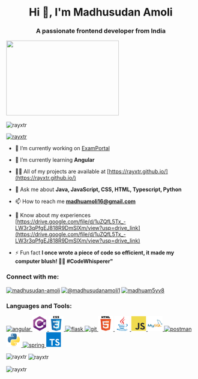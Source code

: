 <h1 align="center">Hi 👋, I'm Madhusudan Amoli</h1>
<h3 align="center">A passionate frontend developer from India</h3>
<img src ="https://user-images.githubusercontent.com/74038190/225813708-98b745f2-7d22-48cf-9150-083f1b00d6c9.gif" width="300" height="200"/>

<p align="left"> <img src="https://komarev.com/ghpvc/?username=rayxtr&label=Profile%20views&color=0e75b6&style=flat" alt="rayxtr" /> </p>

<p align="left"> <a href="https://github.com/ryo-ma/github-profile-trophy"><img src="https://github-profile-trophy.vercel.app/?username=rayxtr" alt="rayxtr" /></a> </p>

- 🔭 I’m currently working on [ExamPortal](https://github.com/rayxtr/examPortal)

- 🌱 I’m currently learning **Angular**

- 👨‍💻 All of my projects are available at [https://rayxtr.github.io/](https://rayxtr.github.io/)

- 💬 Ask me about **Java, JavaScript, CSS, HTML, Typescript, Python**

- 📫 How to reach me **madhuamoli16@gmail.com**

- 📄 Know about my experiences [https://drive.google.com/file/d/1uZQfL5Tx_-LW3r3qPfgEJ818R9DmSlXm/view?usp=drive_link](https://drive.google.com/file/d/1uZQfL5Tx_-LW3r3qPfgEJ818R9DmSlXm/view?usp=drive_link)

- ⚡ Fun fact **I once wrote a piece of code so efficient, it made my computer blush! 🤖💬 #CodeWhisperer"**

<h3 align="left">Connect with me:</h3>
<p align="left">
<a href="https://linkedin.com/in/madhusudan-amoli" target="blank"><img align="center" src="https://raw.githubusercontent.com/rahuldkjain/github-profile-readme-generator/master/src/images/icons/Social/linked-in-alt.svg" alt="madhusudan-amoli" height="30" width="40" /></a>
<a href="https://www.hackerrank.com/@madhusudanamoli1" target="blank"><img align="center" src="https://raw.githubusercontent.com/rahuldkjain/github-profile-readme-generator/master/src/images/icons/Social/hackerrank.svg" alt="@madhusudanamoli1" height="30" width="40" /></a>
<a href="https://auth.geeksforgeeks.org/user/madhuam5yv8" target="blank"><img align="center" src="https://raw.githubusercontent.com/rahuldkjain/github-profile-readme-generator/master/src/images/icons/Social/geeks-for-geeks.svg" alt="madhuam5yv8" height="30" width="40" /></a>
</p>

<h3 align="left">Languages and Tools:</h3>
<p align="left"> <a href="https://angular.io" target="_blank" rel="noreferrer"> <img src="https://angular.io/assets/images/logos/angular/angular.svg" alt="angular" width="40" height="40"/> </a> <a href="https://www.w3schools.com/cs/" target="_blank" rel="noreferrer"> <img src="https://raw.githubusercontent.com/devicons/devicon/master/icons/csharp/csharp-original.svg" alt="csharp" width="40" height="40"/> </a> <a href="https://www.w3schools.com/css/" target="_blank" rel="noreferrer"> <img src="https://raw.githubusercontent.com/devicons/devicon/master/icons/css3/css3-original-wordmark.svg" alt="css3" width="40" height="40"/> </a> <a href="https://flask.palletsprojects.com/" target="_blank" rel="noreferrer"> <img src="https://www.vectorlogo.zone/logos/pocoo_flask/pocoo_flask-icon.svg" alt="flask" width="40" height="40"/> </a> <a href="https://git-scm.com/" target="_blank" rel="noreferrer"> <img src="https://www.vectorlogo.zone/logos/git-scm/git-scm-icon.svg" alt="git" width="40" height="40"/> </a> <a href="https://www.w3.org/html/" target="_blank" rel="noreferrer"> <img src="https://raw.githubusercontent.com/devicons/devicon/master/icons/html5/html5-original-wordmark.svg" alt="html5" width="40" height="40"/> </a> <a href="https://www.java.com" target="_blank" rel="noreferrer"> <img src="https://raw.githubusercontent.com/devicons/devicon/master/icons/java/java-original.svg" alt="java" width="40" height="40"/> </a> <a href="https://developer.mozilla.org/en-US/docs/Web/JavaScript" target="_blank" rel="noreferrer"> <img src="https://raw.githubusercontent.com/devicons/devicon/master/icons/javascript/javascript-original.svg" alt="javascript" width="40" height="40"/> </a> <a href="https://www.mysql.com/" target="_blank" rel="noreferrer"> <img src="https://raw.githubusercontent.com/devicons/devicon/master/icons/mysql/mysql-original-wordmark.svg" alt="mysql" width="40" height="40"/> </a> <a href="https://postman.com" target="_blank" rel="noreferrer"> <img src="https://www.vectorlogo.zone/logos/getpostman/getpostman-icon.svg" alt="postman" width="40" height="40"/> </a> <a href="https://www.python.org" target="_blank" rel="noreferrer"> <img src="https://raw.githubusercontent.com/devicons/devicon/master/icons/python/python-original.svg" alt="python" width="40" height="40"/> </a> <a href="https://spring.io/" target="_blank" rel="noreferrer"> <img src="https://www.vectorlogo.zone/logos/springio/springio-icon.svg" alt="spring" width="40" height="40"/> </a> <a href="https://www.typescriptlang.org/" target="_blank" rel="noreferrer"> <img src="https://raw.githubusercontent.com/devicons/devicon/master/icons/typescript/typescript-original.svg" alt="typescript" width="40" height="40"/> </a> </p>

<p><img align="left" src="https://github-readme-stats.vercel.app/api/top-langs?username=rayxtr&show_icons=true&locale=en&layout=compact" alt="rayxtr" /></p>

<p>&nbsp;<img align="center" src="https://github-readme-stats.vercel.app/api?username=rayxtr&show_icons=true&locale=en" alt="rayxtr" /></p>

<p><img align="center" src="https://github-readme-streak-stats.herokuapp.com/?user=rayxtr&" alt="rayxtr" /></p>
